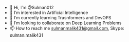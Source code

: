 - 👋 Hi, I’m @Sulman012
- 👀 I’m interested in Artificial Intelligence
- 🌱 I’m currently learning Trasnformers and DevOPS
- 💞️ I’m looking to collaborate on Deep Learning Problems
- 📫 How to reach me sulmanmalik431@gmail.com, Skype: sulman.malik431

<!---
Sulman012/Sulman012 is a ✨ special ✨ repository because its `README.md` (this file) appears on your GitHub profile.
You can click the Preview link to take a look at your changes.
--->
